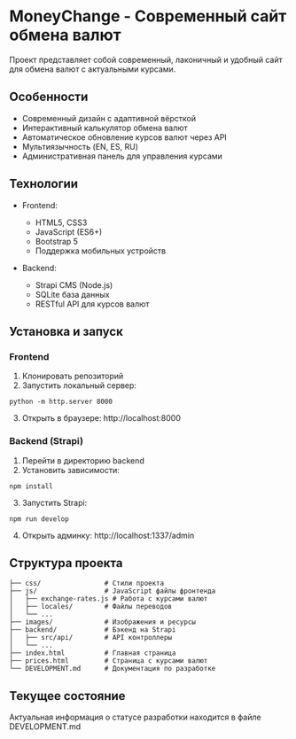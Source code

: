 # MoneyChange - Современный сайт обмена валют

Проект представляет собой современный, лаконичный и удобный сайт для обмена валют с актуальными курсами.

## Особенности

* Современный дизайн с адаптивной вёрсткой
* Интерактивный калькулятор обмена валют
* Автоматическое обновление курсов валют через API
* Мультиязычность (EN, ES, RU)
* Административная панель для управления курсами

## Технологии

* Frontend:
  * HTML5, CSS3
  * JavaScript (ES6+)
  * Bootstrap 5
  * Поддержка мобильных устройств

* Backend:
  * Strapi CMS (Node.js)
  * SQLite база данных
  * RESTful API для курсов валют

## Установка и запуск

### Frontend

1. Клонировать репозиторий
2. Запустить локальный сервер:
```
python -m http.server 8000
```
3. Открыть в браузере: http://localhost:8000

### Backend (Strapi)

1. Перейти в директорию backend
2. Установить зависимости:
```
npm install
```
3. Запустить Strapi:
```
npm run develop
```
4. Открыть админку: http://localhost:1337/admin

## Структура проекта

```
├── css/                # Стили проекта
├── js/                 # JavaScript файлы фронтенда
│   ├── exchange-rates.js # Работа с курсами валют
│   ├── locales/        # Файлы переводов
│   └── ...
├── images/             # Изображения и ресурсы
├── backend/            # Бэкенд на Strapi
│   ├── src/api/        # API контроллеры
│   └── ...
├── index.html          # Главная страница
├── prices.html         # Страница с курсами валют
└── DEVELOPMENT.md      # Документация по разработке
```

## Текущее состояние

Актуальная информация о статусе разработки находится в файле DEVELOPMENT.md 